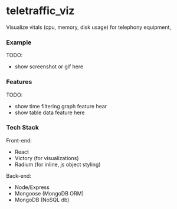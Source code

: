# teletraffic_viz

Visualize vitals (cpu, memory, disk usage) for telephony equipment,

### Example

TODO:
- show screenshot or gif here

### Features

TODO:
- show time filtering graph feature hear
- show table data feature here

### Tech Stack
Front-end:

  - React
  - Victory (for visualizations)
  - Radium (for inline, js object styling)

Back-end:

  - Node/Express
  - Mongoose (MongoDB ORM)
  - MongoDB (NoSQL db)
